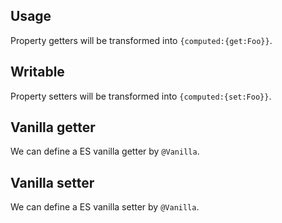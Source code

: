 ## Usage

Property getters will be transformed into `{computed:{get:Foo}}`.

[](./code-usage.ts ':include :type=code typescript')

## Writable

Property setters will be transformed into `{computed:{set:Foo}}`.

[](./code-writable.ts ':include :type=code typescript')

## Vanilla getter

We can define a ES vanilla getter by `@Vanilla`.

[](./code-vanilla-getter.ts ':include :type=code typescript')

## Vanilla setter

We can define a ES vanilla setter by `@Vanilla`.

[](./code-vanilla-setter.ts ':include :type=code typescript')